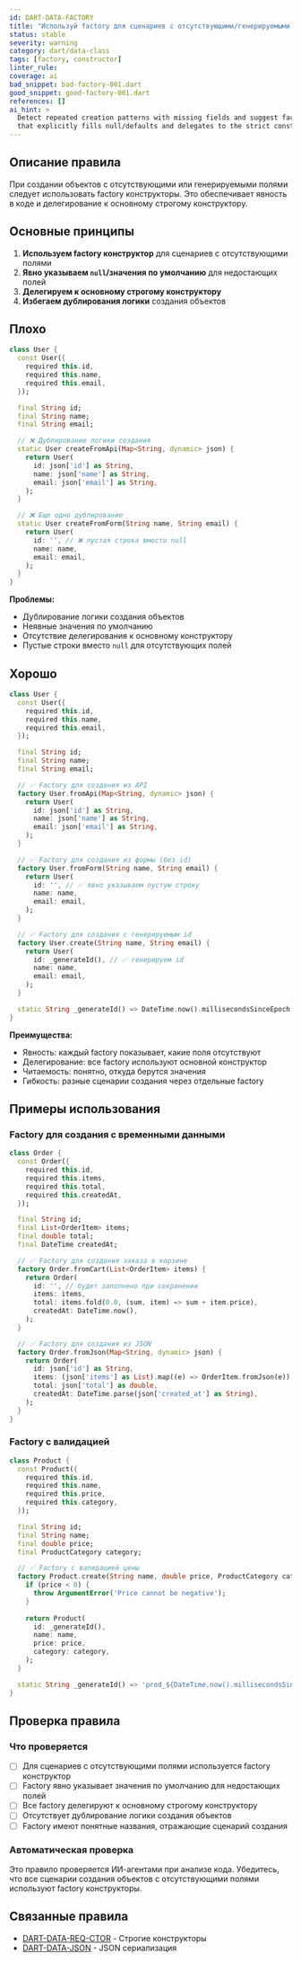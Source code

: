 ```yaml
---
id: DART-DATA-FACTORY
title: "Используй factory для сценариев с отсутствующими/генерируемыми полями"
status: stable
severity: warning
category: dart/data-class
tags: [factory, constructor]
linter_rule:
coverage: ai
bad_snippet: bad-factory-001.dart
good_snippet: good-factory-001.dart
references: []
ai_hint: >
  Detect repeated creation patterns with missing fields and suggest factory constructor
  that explicitly fills null/defaults and delegates to the strict constructor.
---
```


## Описание правила

При создании объектов с отсутствующими или генерируемыми полями следует использовать factory конструкторы. Это обеспечивает явность в коде и делегирование к основному строгому конструктору.

## Основные принципы

1. **Используем factory конструктор** для сценариев с отсутствующими полями
2. **Явно указываем `null`/значения по умолчанию** для недостающих полей
3. **Делегируем к основному строгому конструктору**
4. **Избегаем дублирования логики** создания объектов

## Плохо

```dart:docs/examples/bad/bad-factory-001.dart
class User {
  const User({
    required this.id,
    required this.name,
    required this.email,
  });

  final String id;
  final String name;
  final String email;

  // ❌ Дублирование логики создания
  static User createFromApi(Map<String, dynamic> json) {
    return User(
      id: json['id'] as String,
      name: json['name'] as String,
      email: json['email'] as String,
    );
  }

  // ❌ Еще одно дублирование
  static User createFromForm(String name, String email) {
    return User(
      id: '', // ❌ пустая строка вместо null
      name: name,
      email: email,
    );
  }
}
```

**Проблемы:**
- Дублирование логики создания объектов
- Неявные значения по умолчанию
- Отсутствие делегирования к основному конструктору
- Пустые строки вместо `null` для отсутствующих полей

## Хорошо

```dart:docs/examples/good/good-factory-001.dart
class User {
  const User({
    required this.id,
    required this.name,
    required this.email,
  });

  final String id;
  final String name;
  final String email;

  // ✅ Factory для создания из API
  factory User.fromApi(Map<String, dynamic> json) {
    return User(
      id: json['id'] as String,
      name: json['name'] as String,
      email: json['email'] as String,
    );
  }

  // ✅ Factory для создания из формы (без id)
  factory User.fromForm(String name, String email) {
    return User(
      id: '', // ✅ явно указываем пустую строку
      name: name,
      email: email,
    );
  }

  // ✅ Factory для создания с генерируемым id
  factory User.create(String name, String email) {
    return User(
      id: _generateId(), // ✅ генерируем id
      name: name,
      email: email,
    );
  }

  static String _generateId() => DateTime.now().millisecondsSinceEpoch.toString();
}
```

**Преимущества:**
- Явность: каждый factory показывает, какие поля отсутствуют
- Делегирование: все factory используют основной конструктор
- Читаемость: понятно, откуда берутся значения
- Гибкость: разные сценарии создания через отдельные factory

## Примеры использования

### Factory для создания с временными данными

```dart
class Order {
  const Order({
    required this.id,
    required this.items,
    required this.total,
    required this.createdAt,
  });

  final String id;
  final List<OrderItem> items;
  final double total;
  final DateTime createdAt;

  // ✅ Factory для создания заказа в корзине
  factory Order.fromCart(List<OrderItem> items) {
    return Order(
      id: '', // будет заполнено при сохранении
      items: items,
      total: items.fold(0.0, (sum, item) => sum + item.price),
      createdAt: DateTime.now(),
    );
  }

  // ✅ Factory для создания из JSON
  factory Order.fromJson(Map<String, dynamic> json) {
    return Order(
      id: json['id'] as String,
      items: (json['items'] as List).map((e) => OrderItem.fromJson(e)).toList(),
      total: json['total'] as double,
      createdAt: DateTime.parse(json['created_at'] as String),
    );
  }
}
```

### Factory с валидацией

```dart
class Product {
  const Product({
    required this.id,
    required this.name,
    required this.price,
    required this.category,
  });

  final String id;
  final String name;
  final double price;
  final ProductCategory category;

  // ✅ Factory с валидацией цены
  factory Product.create(String name, double price, ProductCategory category) {
    if (price < 0) {
      throw ArgumentError('Price cannot be negative');
    }
    
    return Product(
      id: _generateId(),
      name: name,
      price: price,
      category: category,
    );
  }

  static String _generateId() => 'prod_${DateTime.now().millisecondsSinceEpoch}';
}
```

## Проверка правила

### Что проверяется

- [ ] Для сценариев с отсутствующими полями используется factory конструктор
- [ ] Factory явно указывает значения по умолчанию для недостающих полей
- [ ] Все factory делегируют к основному строгому конструктору
- [ ] Отсутствует дублирование логики создания объектов
- [ ] Factory имеют понятные названия, отражающие сценарий создания

### Автоматическая проверка

Это правило проверяется ИИ-агентами при анализе кода. Убедитесь, что все сценарии создания объектов с отсутствующими полями используют factory конструкторы.

## Связанные правила

- [DART-DATA-REQ-CTOR](DART-DATA-REQ-CTOR.md) - Строгие конструкторы
- [DART-DATA-JSON](DART-DATA-JSON.md) - JSON сериализация
